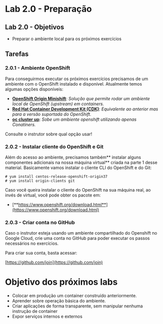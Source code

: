 # Lab 2.0 - Preparação  

## Lab 2.0 - Objetivos

* Preparar o ambiente local para os próximos exercícios

## Tarefas

### 2.0.1 - Ambiente OpenShift
Para conseguirmos executar os próximos exercícios precisamos de um ambiente com o OpenShift instalado e disponível. Atualmente temos algumas opções disponíveis:

* [**OpenShift Origin Minishift**](https://www.openshift.org/minishift/): _Solução que permite rodar um ambiente local de OpenShift \(upstream\) em containers._
* [**Red Hat Container Development Kit \(CDK\)**](https://developers.redhat.com/products/cdk/overview/): _Equivalente ao anterior mas para a versão suportada do OpenShift._
* [**oc cluster up**](https://github.com/openshift/origin/blob/master/docs/cluster_up_down.md): _Sobe um ambiente openshift utilizando apenas Conatiners._

Consulte o instrutor sobre qual opção usar!

### 2.0.2 - Instalar cliente do OpenShift e Git
Além do acesso ao ambiente, precisamos também** instalar alguns componentes adicionais na nossa máquina virtual** criada na parte 1 desse material. Basicamente vamos instalar o cliente CLI do OpenShift e do Git:

```text
# yum install centos-release-openshift-origin37
# yum install origin-clients git
```

Caso você queira instalar o cliente do OpenShift na sua máquina real, ao invés de virtual, você pode obter os pacote em:

* [**https://www.openshift.org/download.html**](https://www.openshift.org/download.html)

### 2.0.3 - Criar conta no GitHub
Caso o instrutor esteja usando um ambiente compartilhado do Openshift no Google Cloud, crie uma conta no GitHub para poder executar os passos necessários no exercícios.

Para criar sua conta, basta acessar:

[https://github.com/join](https://github.com/join)


# Objetivo dos próximos labs

* Colocar em produção um container construído anteriormente.
* Aprender sobre operação básica do ambiente.
* Criar aplicações de forma transparente, sem manipular nenhuma instrução de container
* Expor serviços internos e externos


